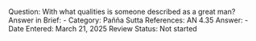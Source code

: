 Question: With what qualities is someone described as a great man?
Answer in Brief: -
Category: Pañña
Sutta References: AN 4.35
Answer: -
Date Entered: March 21, 2025
Review Status: Not started